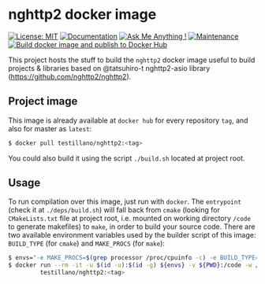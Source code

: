 # nghttp2 docker image

[![License: MIT](https://img.shields.io/badge/License-MIT-yellow.svg)](https://opensource.org/licenses/MIT)
[![Documentation](https://codedocs.xyz/testillano/nghttp2.svg)](https://codedocs.xyz/testillano/nghttp2/index.html)
[![Ask Me Anything !](https://img.shields.io/badge/Ask%20me-anything-1abc9c.svg)](https://github.com/testillano)
[![Maintenance](https://img.shields.io/badge/Maintained%3F-yes-green.svg)](https://github.com/testillano/nghttp2/graphs/commit-activity)
[![Build docker image and publish to Docker Hub](https://github.com/testillano/nghttp2/actions/workflows/docker-publish.yml/badge.svg)](https://github.com/testillano/nghttp2/actions/workflows/docker-publish.yml)

This project hosts the stuff to build the `nghttp2` docker image useful to build projects & libraries based on @tatsuhiro-t nghttp2-asio library (https://github.com/nghttp2/nghttp2).

## Project image

This image is already available at `docker hub` for every repository `tag`, and also for master as `latest`:

```bash
$ docker pull testillano/nghttp2:<tag>
```

You could also build it using the script `./build.sh` located at project root.

## Usage

To run compilation over this image, just run with `docker`. The `entrypoint` (check it at `./deps/build.sh`) will fall back from `cmake` (looking for `CMakeLists.txt` file at project root, i.e. mounted on working directory `/code` to generate makefiles) to `make`, in order to build your source code. There are two available environment variables used by the builder script of this image: `BUILD_TYPE` (for `cmake`) and `MAKE_PROCS` (for `make`):

```bash
$ envs="-e MAKE_PROCS=$(grep processor /proc/cpuinfo -c) -e BUILD_TYPE=Release"
$ docker run --rm -it -u $(id -u):$(id -g) ${envs} -v ${PWD}:/code -w /code \
         testillano/nghttp2:<tag>
```

